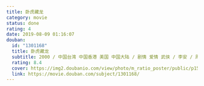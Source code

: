 ```yaml
---
title: 卧虎藏龙
category: movie
status: done
rating: 4
date: 2019-08-09 01:16:07
douban:
  id: "1301168"
  title: 卧虎藏龙
  subtitle: 2000 / 中国台湾 中国香港 美国 中国大陆 / 剧情 爱情 武侠 / 李安 / 周润发 杨紫琼
  rating: 8.4
  cover: https://img2.doubanio.com/view/photo/m_ratio_poster/public/p1507810991.jpg
  link: https://movie.douban.com/subject/1301168/
---
```


